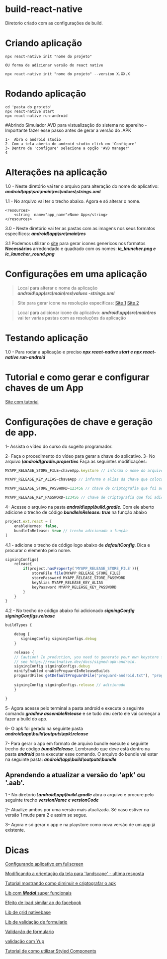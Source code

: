 # build-react-native
Diretorio criado com as configurações de build.


# Criando aplicação

```
npx react-native init "nome do projeto"

OU forma de adicionar versão do react native 

npx react-native init "nome do projeto" --version X.XX.X
```

# Rodando aplicação

```
cd 'pasta do projeto'
npx react-native start
npx react-native run-android
```

#Abrindo Simulador AVD para vistualização do sistema no aparelho - Importante fazer esse passo antes de gerar a versão do .APK

```
1-  Abra o android studio 
2- Com a tela aberta do android studio click em 'Configure'
3- Dentro de 'configure' selecione a opção 'AVD manager'
4 
```

# Alterações na aplicação

1.0 -  Neste diretório vai ter o arquivo para alteração do nome do aplicativo:  ***android\app\src\main\res\values\strings.xml***

1.1 - No arquivo vai ter o trecho abaixo. Agora e só alterar o nome.
```
<resources>
	<string  name="app_name">Nome App</string>
</resources>
``` 

3.0 - Neste diretório vai ter as pastas com as imagens nos seus formatos específicos: ***android\app\src\main\res***

3.1 Podemos utilizar o [site](https://romannurik.github.io/AndroidAssetStudio/icons-launcher.html#foreground.type=clipart&foreground.clipart=android&foreground.space.trim=1&foreground.space.pad=0.25&foreColor=rgba(96%2C%20125%2C%20139%2C%200)&backColor=rgb(68%2C%20138%2C%20255)&crop=0&backgroundShape=square&effects=none&name=ic_launcher) para gerar icones genericos nos formatos **Necessários** arredondado e quadrado com os nomes: ***ic_launcher.png e ic_launcher_round.png***

# Configurações em uma aplicação

> Local para alterar o nome da aplicação ***android\app\src\main\res\values -strings.xml***

> Site para gerar icone na resolução especificas: [Site 1](https://apetools.webprofusion.com/#/tools/imagegorilla)
[Site 2](https://romannurik.github.io/AndroidAssetStudio/icons-launcher.html#foreground.type=clipart&foreground.clipart=android&foreground.space.trim=1&foreground.space.pad=0.25&foreColor=rgba(96%2C%20125%2C%20139%2C%200)&backColor=rgb(68%2C%20138%2C%20255)&crop=0&backgroundShape=square&effects=none&name=ic_launcher) 

> Local para adicionar icone do aplicativo: ***android\app\src\main\res*** vai ter varias pastas com as resoluções da aplicação

# Testando aplicação

1.0 - Para rodar a aplicação e preciso ***npx react-native start e npx react-native run-android***

# Tutorial e como gerar e configurar chaves de um App

[Site com tutorial](https://medium.com/@legalmenti.thaila/gerando-um-apk-react-native-540ad86f546b)


# Configurações de chave e geração de app.

1- Assista o vídeo do curso do sugeito programador.

2- Faça o procedimento do vídeo para gerar a chave do aplicativo.
3- No arquivo ***\android\gradle.properties*** Faça as seguintes modificações: 

```javascript
MYAPP_RELEASE_STORE_FILE=chaveApp.keystore // informa o nome do arquivo da chave

MYAPP_RELEASE_KEY_ALIAS=chaveApp // informa o alias da chave que colocamos quando foi gerada

MYAPP_RELEASE_STORE_PASSWORD=123456 // chave de criptografia que foi adicionado na hora que geramos

MYAPP_RELEASE_KEY_PASSWORD=123456 // chave de criptografia que foi adicionado na hora que geramos
```  

4- Acesse o arquivo na pasta ***android\app\build.gradle***. Com ele aberto adicione o trecho de código ***bundleInRelease: true*** na função abaixo

```javascript
project.ext.react = [
	enableHermes: false,
	bundleInRelease: true // trecho adicionado a função
]
```
4.1 - adicione o trecho de código logo abaixo de ***defaultConfig***. Dica e procurar o elemento pelo nome.

```javascript
signingConfigs{
	release{
		if(project.hasProperty('MYAPP_RELEASE_STORE_FILE')){
			storeFile file(MYAPP_RELEASE_STORE_FILE)
			storePassword MYAPP_RELEASE_STORE_PASSWORD
			keyAlias MYAPP_RELEASE_KEY_ALIAS
			keyPassword MYAPP_RELEASE_KEY_PASSWORD
		}
	}
}
```

4.2 -  No trecho de código abaixo foi adicionado ***signingConfig signingConfigs.release***

```javascript
buildTypes {

	debug {
	   signingConfig signingConfigs.debug
	}

	release {
	// Caution! In production, you need to generate your own keystore file.
	// see https://reactnative.dev/docs/signed-apk-android.
	signingConfig signingConfigs.debug
	minifyEnabled enableProguardInReleaseBuilds
	proguardFiles getDefaultProguardFile("proguard-android.txt"), "proguard-rules.pro"
	
	signingConfig signingConfigs.release // adicionado
	}

}
```

5- Agora acesse pelo terminal a pasta android e execute o seguinte comando ***gradlew assembleRelease*** e se tudo deu certo ele vai começar a fazer a build do app.

6- O apk foi gerado na seguinte pasta ***android\app\build\outputs\apk\release***

7- Para gerar o app em formato de arquivo bundle execute o seguinte trecho de código ***bundleRelease***. Lembrando que deve está dentro na pasta ***android*** para executar esse comando. O arquivo do bundle vai estar na seguinte pasta: ***android\app\build\outputs\bundle***



## Aprendendo a atualizar a versão do 'apk' ou '.aab'.

1 - No diretorio ***\android\app\build.gradle*** abra o arquivo e procure pelo seguinte trecho ***versionName e versionCode*** 

2- Atualize ambos por uma versão mais atualizada. Sé caso estiver na versão 1 mude para 2 e assim se segue.

3- Agora e só gerar o app e na playstore como nova versão de um app já existente.



# Dicas

[Configurando aplicativo em fullscreen](https://medium.com/@ri7nz/react-native-android-window-fullscreen-bf0c7620f479)

[Modificando a orientação da tela para 'landscape' - ultima resposta](https://stackoverflow.com/questions/40235342/react-native-landscape-mode-for-only-one-page)

[Tutorial mostrando como diminuir e criptografar o apk](https://blog.rocketseat.com.br/reduzindo-o-tamanho-das-builds-para-android-no-react-native/)

[Lib com ***Modal*** super funcionais](https://jeremybarbet.github.io/react-native-modalize/#/)

[Efeito de load similar ao do facebook](https://www.youtube.com/watch?v=lI9JtRjc2Qo&t=120s)

[Lib de grid nativebase](https://github.com/GeekyAnts/react-native-easy-grid)

[Lib de validação de formulario](https://medium.com/@mauriciosoares_2818/formik-yup-hooks-gerenciando-formul%C3%A1rios-no-react-native-bdfc7018eab9)

[Validação de formulario](https://blog.logrocket.com/react-native-form-validations-with-formik-and-yup/)

[validação com Yup](https://bradhick.medium.com/yup-valida%C3%A7%C3%B5es-no-react-de-uma-forma-muito-simples-700c039114e3)

[Tutorial de como utilizar Styled Components](https://www.youtube.com/watch?v=R3S8DEzEn6s)

